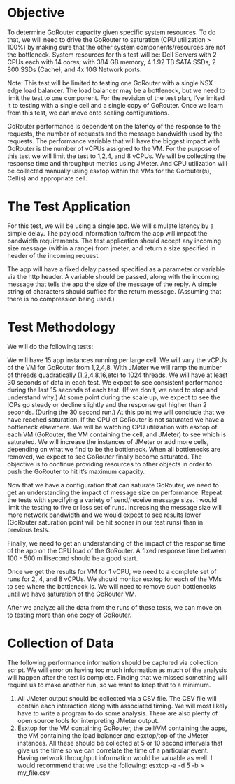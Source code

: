 # Objective

To determine GoRouter capacity given specific system resources. To do that, we will need to drive the GoRouter to saturation (CPU utilization > 100%) by making sure that the other system components/resources are not the bottleneck.
System resources for this test will be: Dell Servers with 2 CPUs each with 14 cores; with 384 GB memory, 4 1.92 TB SATA SSDs, 2 800 SSDs (Cache), and 4x 10G Network ports.

Note: This test will be limited to testing one GoRouter with a single NSX edge load balancer. The load balancer may be a bottleneck, but we need to limit the test to one component. For the revision of the test plan, I’ve limited it to testing with a single cell and a single copy of GoRouter. Once we learn from this test, we can move onto scaling configurations.

GoRouter performance is dependent on the latency of the response to the requests, the number of requests and the message bandwidth used by the requests. The performance variable that will have the biggest impact with GoRouter is the number of vCPUs assigned to the VM. For the purpose of this test we will limit the test to 1,2,4, and 8 vCPUs. We will be collecting the response time and throughput metrics using JMeter. And CPU utilization will be collected manually using esxtop within the VMs for the Gorouter(s), Cell(s) and appropriate cell.

# The Test Application

For this test, we will be using a single app. We will simulate latency by a simple delay. The payload information to/from the app will impact the bandwidth requirements. The test application should accept any incoming size message (within a range) from jmeter, and return a size specified in header of the incoming request. 

The app will have a fixed delay passed specified as a parameter or variable via the http header. A variable should be passed, along with the incoming message that tells the app the size of the message of the reply. A simple string of characters should suffice for the return message. (Assuming that there is no compression being used.)

# Test Methodology

We will do the following tests:

We will have 15 app instances running per large cell. We will vary the vCPUs of the VM for GoRouter from 1,2,4,8. With JMeter we will ramp the number of threads quadratically (1,2,4,8,16,etc) to 1024 threads. We will have at least 30 seconds of data in each test. We expect to see consistent performance during the last 15 seconds of each test. (If we don’t, we need to stop and understand why.) At some point during the scale up, we expect to see the IOPs go steady or decline slightly and the response get higher than 2 seconds. (During the 30 second run.) At this point we will conclude that we have reached saturation. If the CPU of GoRouter is not saturated we have a bottleneck elsewhere. We will be watching CPU utilization with esxtop of each VM (GoRouter, the VM containing the cell, and JMeter) to see which is saturated. We will increase the instances of JMeter or add more cells, depending on what we find to be the bottleneck. When all bottlenecks are removed, we expect to see GoRouter finally become saturated. The objective is to continue providing resources to other objects in order to push the GoRouter to hit it’s maximum capacity.

Now that we have a configuration that can saturate GoRouter, we need to get an understanding the impact of message size on performance. Repeat the tests with specifying a variety of send/receive message size. I would limit the testing to five or less set of runs. Increasing the message size will more network bandwidth and we would expect to see results lower (GoRouter saturation point will be hit sooner in our test runs) than in previous tests.

Finally, we need to get an understanding of the impact of the response time of the app on the CPU load of the GoRouter. A fixed response time between 100 - 500 millisecond should be a good start.

Once we get the results for VM for 1 vCPU, we need to a complete set of runs for 2, 4, and 8 vCPUs. We should monitor esxtop for each of the VMs to see where the bottleneck is. We will need to remove such bottlenecks until we have saturation of the GoRouter VM.

After we analyze all the data from the runs of these tests, we can move on to testing more than one copy of GoRouter. 

# Collection of Data

The following performance information should be captured via collection script. We will error on having too much information as much of the analysis will happen after the test is complete. Finding that we missed something will require us to make another run, so we want to keep that to a minimum.

1. All JMeter output should be collected via a CSV file. The CSV file will contain each interaction along with associated timing. We will most likely have to write a program to do some analysis. There are also plenty of open source tools for interpreting JMeter output.
2. Esxtop for the VM containing GoRouter, the cell/VM containing the apps, the VM containing the load balancer and esxtop/top of the JMeter instances. All these should be collected at 5 or 10 second intervals that give us the time so we can correlate the time of a particular event. Having network throughput information would be valuable as well. I would recommend that we use the following: esxtop -a -d 5 -b > my_file.csv

